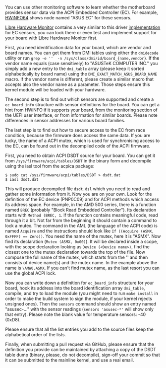 You can use other monitoring software to learn whether the motherboard provides sensor data via the ACPI Embedded
Controller (EC). For example, [HWiNFO64](https://www.hwinfo.com/) shows node named "ASUS EC" for these sensors.

[Libre Hardware Monitor](https://github.com/LibreHardwareMonitor/LibreHardwareMonitor) contains a very similar to this
driver
[implementation](https://github.com/LibreHardwareMonitor/LibreHardwareMonitor/blob/master/LibreHardwareMonitorLib/Hardware/Motherboard/Lpc/EC/EmbeddedController.cs)
for EC sensors, you can look there or even test and implement support for your board with Libre Hardware Monitor first.

First, you need identification data for your board, which are vendor and board names. You can get them from DMI tables
using either the `dmidecode` utility or run `grep -e ''  -n /sys/class/dmi/id/board_{name,vendor}`. If the vendor name
equals (case sensitively) to "ASUSTeK COMPUTER INC." you simply add a new entry to the `dmi_table` array (please keep it
sorted alphabetically by board name) using the `DMI_EXACT_MATCH_ASUS_BOARD_NAME` macro. If the vendor name is
different, please create a similar macro that accepts also the vendor name as a parameter. Those steps ensure this kernel
module will be loaded with your hardware.

The second step is to find out which sensors are supported and create a `ec_board_info` structure with sensor
definitions for the board. You can get a hint from HWiNFO if it supports your board, from the monitoring section of the
UEFI user interface, or from information for similar boards. Please note differences in sensor addresses for various
board families.

The last step is to find out how to secure access to the EC from race condition, because the firmware does access the
same data. If you are lucky, the name of a ACPI mutex, which is used for synchronising access to the EC, can be found
out in the decompiled code of the ACPI firmware.

First, you need to obtain ACPI DSDT source for your board. You can get it from `/sys/firmware/acpi/tables/DSDT`
in the binary form and decompile using the iasl tool from the acpica package:
```shell
$ sudo cat /sys/firmware/acpi/tables/DSDT > dsdt.dat
$ iasl dsdt.dat
```
This will produce decompiled file `dsdt.dsl` which you need to read and gather some information from it. Now you are on
your own. Look for the definition of the EC device (PNP0C09) and for ACPI methods which access its address space. For
example, in the AMD 500 series, there is a function named `BREC` (probably "Block Read Embedded Controller"). Its
declaration starts with `Method (BREC, 1`. If the function contains meaningful code, read through it a bit. Not far from
the beginning it should contain a command to lock a mutex. The command in the AML (the language of the ACPI code) is
named `Acquire` and the instructions should look like `If ((Acquire (ASMX, 0xFFFF) == Zero))`. You need the name of the
mutex, here it is "ASMX". Now find its declaration (`Mutex (ASMX, 0x00)`). It will be declared inside a scope, with the
scope declaration looking as `Device (<Device name>)`, find the closest one to the mutex declaration towards the top of
the file. Now compose the full name of the mutex, which starts from the '\' and then consists of device name(s) and the
mutex name. In the example above the name is `\AMW0.ASMX`. If you can't find mutex name, as the last resort you can use
the global ACPI lock.

Now you can write down a definition for `ec_board_info` structure for your board, hook its address into the board
identification array `dmi_table`, compile, and try to load the module (you might need to run `make install` in order to
make the build system to sign the module, if your kernel rejects unsigned ones). Then the
`sensors` command should show an entry named "asusec-..." with the sensor readings (`sensors 'asusec-*'` will show only
that entry). Please note the blank value for temperature sensors: -40 (0xD8).

Please ensure that all the list entries you add to the source files keep the alphabetical order of the lists.

Finally, when submitting a pull request via GitHub, please ensure that the definition you provide can be maintained by
attaching a copy of the DSDT table dump (binary, please, do not decompile), sign-off your commit so that it can be
submitted to the mainline kernel, and use a real email.
